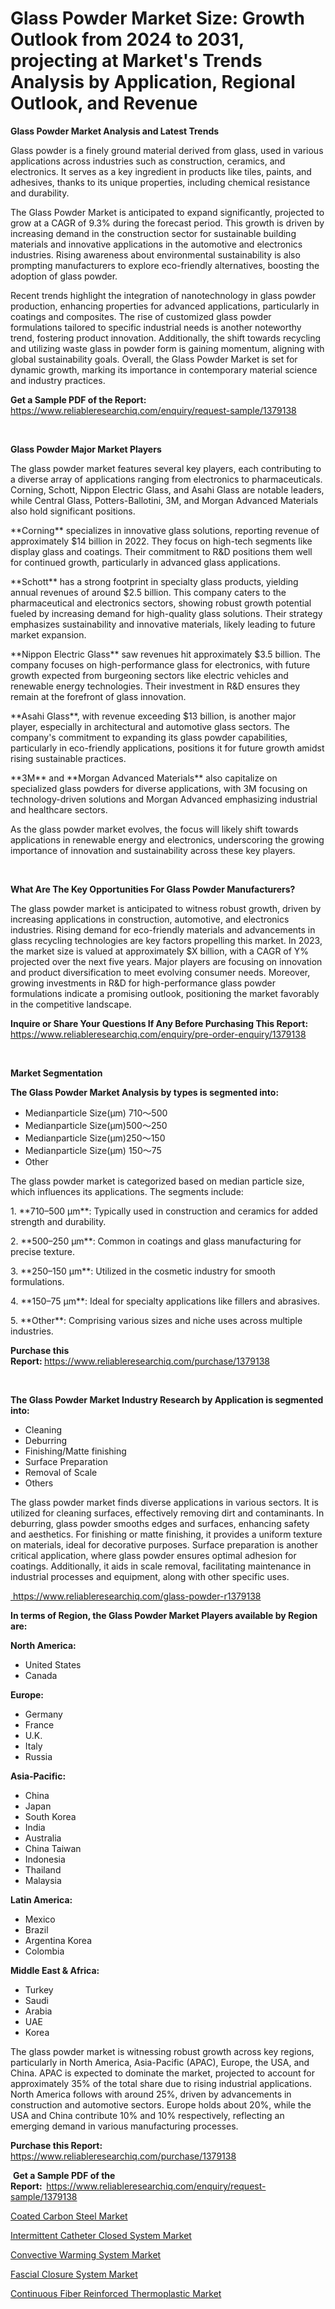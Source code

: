 <p><h1>Glass Powder Market Size: Growth Outlook from 2024 to 2031, projecting at Market's Trends Analysis by Application, Regional Outlook, and Revenue</h1></p><p><strong>Glass Powder Market Analysis and Latest Trends</strong></p>
<p><p>Glass powder is a finely ground material derived from glass, used in various applications across industries such as construction, ceramics, and electronics. It serves as a key ingredient in products like tiles, paints, and adhesives, thanks to its unique properties, including chemical resistance and durability.</p><p>The Glass Powder Market is anticipated to expand significantly, projected to grow at a CAGR of 9.3% during the forecast period. This growth is driven by increasing demand in the construction sector for sustainable building materials and innovative applications in the automotive and electronics industries. Rising awareness about environmental sustainability is also prompting manufacturers to explore eco-friendly alternatives, boosting the adoption of glass powder.</p><p>Recent trends highlight the integration of nanotechnology in glass powder production, enhancing properties for advanced applications, particularly in coatings and composites. The rise of customized glass powder formulations tailored to specific industrial needs is another noteworthy trend, fostering product innovation. Additionally, the shift towards recycling and utilizing waste glass in powder form is gaining momentum, aligning with global sustainability goals. Overall, the Glass Powder Market is set for dynamic growth, marking its importance in contemporary material science and industry practices.</p></p>
<p><strong>Get a Sample PDF of the Report:&nbsp;</strong> <a href="https://www.reliableresearchiq.com/enquiry/request-sample/1379138?utm_campaign=1088&utm_medium=2&utm_source=Github&utm_content=ia&utm_term=07112024&utm_id=glass-powder">https://www.reliableresearchiq.com/enquiry/request-sample/1379138</a></p>
<p>&nbsp;</p>
<p><strong>Glass Powder Major Market Players</strong></p>
<p><p>The glass powder market features several key players, each contributing to a diverse array of applications ranging from electronics to pharmaceuticals. Corning, Schott, Nippon Electric Glass, and Asahi Glass are notable leaders, while Central Glass, Potters-Ballotini, 3M, and Morgan Advanced Materials also hold significant positions.</p><p>**Corning** specializes in innovative glass solutions, reporting revenue of approximately $14 billion in 2022. They focus on high-tech segments like display glass and coatings. Their commitment to R&D positions them well for continued growth, particularly in advanced glass applications.</p><p>**Schott** has a strong footprint in specialty glass products, yielding annual revenues of around $2.5 billion. This company caters to the pharmaceutical and electronics sectors, showing robust growth potential fueled by increasing demand for high-quality glass solutions. Their strategy emphasizes sustainability and innovative materials, likely leading to future market expansion.</p><p>**Nippon Electric Glass** saw revenues hit approximately $3.5 billion. The company focuses on high-performance glass for electronics, with future growth expected from burgeoning sectors like electric vehicles and renewable energy technologies. Their investment in R&D ensures they remain at the forefront of glass innovation.</p><p>**Asahi Glass**, with revenue exceeding $13 billion, is another major player, especially in architectural and automotive glass sectors. The company's commitment to expanding its glass powder capabilities, particularly in eco-friendly applications, positions it for future growth amidst rising sustainable practices.</p><p>**3M** and **Morgan Advanced Materials** also capitalize on specialized glass powders for diverse applications, with 3M focusing on technology-driven solutions and Morgan Advanced emphasizing industrial and healthcare sectors.</p><p>As the glass powder market evolves, the focus will likely shift towards applications in renewable energy and electronics, underscoring the growing importance of innovation and sustainability across these key players.</p></p>
<p>&nbsp;</p>
<p><strong>What Are The Key Opportunities For Glass Powder Manufacturers?</strong></p>
<p><p>The glass powder market is anticipated to witness robust growth, driven by increasing applications in construction, automotive, and electronics industries. Rising demand for eco-friendly materials and advancements in glass recycling technologies are key factors propelling this market. In 2023, the market size is valued at approximately $X billion, with a CAGR of Y% projected over the next five years. Major players are focusing on innovation and product diversification to meet evolving consumer needs. Moreover, growing investments in R&D for high-performance glass powder formulations indicate a promising outlook, positioning the market favorably in the competitive landscape.</p></p>
<p><strong>Inquire or Share Your Questions If Any Before Purchasing This Report:</strong> <a href="https://www.reliableresearchiq.com/enquiry/pre-order-enquiry/1379138?utm_campaign=1088&utm_medium=2&utm_source=Github&utm_content=ia&utm_term=07112024&utm_id=glass-powder">https://www.reliableresearchiq.com/enquiry/pre-order-enquiry/1379138</a></p>
<p>&nbsp;</p>
<p><strong>Market Segmentation</strong></p>
<p><strong>The Glass Powder Market Analysis by types is segmented into:</strong></p>
<p><ul><li>Medianparticle Size(μm) 710〜500</li><li>Medianparticle Size(μm)500〜250</li><li>Medianparticle Size(μm)250〜150</li><li>Medianparticle Size(μm) 150〜75</li><li>Other</li></ul></p>
<p><p>The glass powder market is categorized based on median particle size, which influences its applications. The segments include: </p><p>1. **710–500 μm**: Typically used in construction and ceramics for added strength and durability. </p><p>2. **500–250 μm**: Common in coatings and glass manufacturing for precise texture. </p><p>3. **250–150 μm**: Utilized in the cosmetic industry for smooth formulations. </p><p>4. **150–75 μm**: Ideal for specialty applications like fillers and abrasives. </p><p>5. **Other**: Comprising various sizes and niche uses across multiple industries.</p></p>
<p><strong>Purchase this Report:&nbsp;</strong><a href="https://www.reliableresearchiq.com/purchase/1379138?utm_campaign=1088&utm_medium=2&utm_source=Github&utm_content=ia&utm_term=07112024&utm_id=glass-powder">https://www.reliableresearchiq.com/purchase/1379138</a></p>
<p>&nbsp;</p>
<p><strong>The Glass Powder Market Industry Research by Application is segmented into:</strong></p>
<p><ul><li>Cleaning</li><li>Deburring</li><li>Finishing/Matte finishing</li><li>Surface Preparation</li><li>Removal of Scale</li><li>Others</li></ul></p>
<p><p>The glass powder market finds diverse applications in various sectors. It is utilized for cleaning surfaces, effectively removing dirt and contaminants. In deburring, glass powder smooths edges and surfaces, enhancing safety and aesthetics. For finishing or matte finishing, it provides a uniform texture on materials, ideal for decorative purposes. Surface preparation is another critical application, where glass powder ensures optimal adhesion for coatings. Additionally, it aids in scale removal, facilitating maintenance in industrial processes and equipment, along with other specific uses.</p></p>
<p><a href="https://www.reliableresearchiq.com/glass-powder-r1379138?utm_campaign=1088&utm_medium=2&utm_source=Github&utm_content=ia&utm_term=07112024&utm_id=glass-powder">&nbsp;https://www.reliableresearchiq.com/glass-powder-r1379138</a></p>
<p><strong>In terms of Region, the Glass Powder Market Players available by Region are:</strong></p>
<p>
    <p> <strong> North America: </strong>
        <ul>
            <li>United States</li>
            <li>Canada</li>
        </ul>
        </p> 
    <p> <strong> Europe: </strong>
        <ul>
            <li>Germany</li>
            <li>France</li>
            <li>U.K.</li>
            <li>Italy</li>
            <li>Russia</li>
        </ul>
        </p> 
    <p> <strong> Asia-Pacific: </strong>
        <ul>
            <li>China</li>
            <li>Japan</li>
            <li>South Korea</li>
            <li>India</li>
            <li>Australia</li>
            <li>China Taiwan</li>
            <li>Indonesia</li>
            <li>Thailand</li>
            <li>Malaysia</li>
        </ul>
        </p> 
    <p> <strong> Latin America: </strong>
        <ul>
            <li>Mexico</li>
            <li>Brazil</li>
            <li>Argentina Korea</li>
            <li>Colombia</li>
        </ul>
        </p> 
    <p> <strong> Middle East & Africa: </strong>
        <ul>
            <li>Turkey</li>
            <li>Saudi</li>
            <li>Arabia</li>
            <li>UAE</li>
            <li>Korea</li>
        </ul>
    </p>
    </p>
<p><p>The glass powder market is witnessing robust growth across key regions, particularly in North America, Asia-Pacific (APAC), Europe, the USA, and China. APAC is expected to dominate the market, projected to account for approximately 35% of the total share due to rising industrial applications. North America follows with around 25%, driven by advancements in construction and automotive sectors. Europe holds about 20%, while the USA and China contribute 10% and 10% respectively, reflecting an emerging demand in various manufacturing processes.</p></p>
<p><strong>Purchase this Report: </strong><a href="https://www.reliableresearchiq.com/purchase/1379138?utm_campaign=1088&utm_medium=2&utm_source=Github&utm_content=ia&utm_term=07112024&utm_id=glass-powder">https://www.reliableresearchiq.com/purchase/1379138</a></p>
<p>&nbsp;<strong>Get a Sample PDF of the Report:&nbsp;&nbsp;</strong><a href="https://www.reliableresearchiq.com/enquiry/request-sample/1379138?utm_campaign=1088&utm_medium=2&utm_source=Github&utm_content=ia&utm_term=07112024&utm_id=glass-powder">https://www.reliableresearchiq.com/enquiry/request-sample/1379138</a></p>
<p><strong></strong></p>
<p><p><a href="https://github.com/wanvigsqmunsenr/Market-Research-Report-List-1/blob/main/coated-carbon-steel-market.md?utm_campaign=1088&utm_medium=2&utm_source=Github&utm_content=ia&utm_term=07112024&utm_id=glass-powder">Coated Carbon Steel Market</a></p><p><a href="https://issuu.com/reportprime-2/docs/intermittent-catheter-closed-system_9ae920ef7c3427?utm_campaign=1088&utm_medium=2&utm_source=Github&utm_content=ia&utm_term=07112024&utm_id=glass-powder">Intermittent Catheter Closed System Market</a></p><p><a href="https://issuu.com/reportprime-2/docs/convective-warming-system-market-si_d728cb86a69d1b?utm_campaign=1088&utm_medium=2&utm_source=Github&utm_content=ia&utm_term=07112024&utm_id=glass-powder">Convective Warming System Market</a></p><p><a href="https://issuu.com/reportprime-2/docs/fascial-closure-system-market-size-_aadf3d84c5a1f9?utm_campaign=1088&utm_medium=2&utm_source=Github&utm_content=ia&utm_term=07112024&utm_id=glass-powder">Fascial Closure System Market</a></p><p><a href="https://github.com/alea79alre/Market-Research-Report-List-1/blob/main/continuous-fiber-reinforced-thermoplastic-market.md?utm_campaign=1088&utm_medium=2&utm_source=Github&utm_content=ia&utm_term=07112024&utm_id=glass-powder">Continuous Fiber Reinforced Thermoplastic Market</a></p></p>
